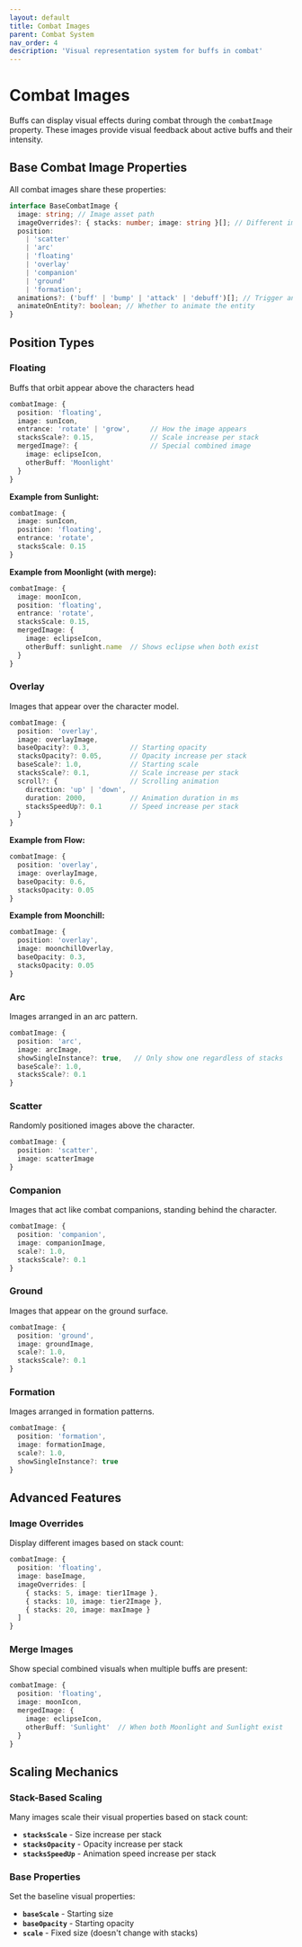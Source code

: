 ```yaml
---
layout: default
title: Combat Images
parent: Combat System
nav_order: 4
description: 'Visual representation system for buffs in combat'
---
```


# Combat Images

Buffs can display visual effects during combat through the `combatImage` property. These images provide visual feedback about active buffs and their intensity.

## Base Combat Image Properties

All combat images share these properties:

```typescript
interface BaseCombatImage {
  image: string; // Image asset path
  imageOverrides?: { stacks: number; image: string }[]; // Different images at stack thresholds
  position:
    | 'scatter'
    | 'arc'
    | 'floating'
    | 'overlay'
    | 'companion'
    | 'ground'
    | 'formation';
  animations?: ('buff' | 'bump' | 'attack' | 'debuff')[]; // Trigger animations
  animateOnEntity?: boolean; // Whether to animate the entity
}
```

## Position Types

### Floating

Buffs that orbit appear above the characters head

```typescript
combatImage: {
  position: 'floating',
  image: sunIcon,
  entrance: 'rotate' | 'grow',     // How the image appears
  stacksScale?: 0.15,              // Scale increase per stack
  mergedImage?: {                  // Special combined image
    image: eclipseIcon,
    otherBuff: 'Moonlight'
  }
}
```

**Example from Sunlight:**

```typescript
combatImage: {
  image: sunIcon,
  position: 'floating',
  entrance: 'rotate',
  stacksScale: 0.15
}
```

**Example from Moonlight (with merge):**

```typescript
combatImage: {
  image: moonIcon,
  position: 'floating',
  entrance: 'rotate',
  stacksScale: 0.15,
  mergedImage: {
    image: eclipseIcon,
    otherBuff: sunlight.name  // Shows eclipse when both exist
  }
}
```

### Overlay

Images that appear over the character model.

```typescript
combatImage: {
  position: 'overlay',
  image: overlayImage,
  baseOpacity?: 0.3,          // Starting opacity
  stacksOpacity?: 0.05,       // Opacity increase per stack
  baseScale?: 1.0,            // Starting scale
  stacksScale?: 0.1,          // Scale increase per stack
  scroll?: {                  // Scrolling animation
    direction: 'up' | 'down',
    duration: 2000,           // Animation duration in ms
    stacksSpeedUp?: 0.1       // Speed increase per stack
  }
}
```

**Example from Flow:**

```typescript
combatImage: {
  position: 'overlay',
  image: overlayImage,
  baseOpacity: 0.6,
  stacksOpacity: 0.05
}
```

**Example from Moonchill:**

```typescript
combatImage: {
  position: 'overlay',
  image: moonchillOverlay,
  baseOpacity: 0.3,
  stacksOpacity: 0.05
}
```

### Arc

Images arranged in an arc pattern.

```typescript
combatImage: {
  position: 'arc',
  image: arcImage,
  showSingleInstance?: true,   // Only show one regardless of stacks
  baseScale?: 1.0,
  stacksScale?: 0.1
}
```

### Scatter

Randomly positioned images above the character.

```typescript
combatImage: {
  position: 'scatter',
  image: scatterImage
}
```

### Companion

Images that act like combat companions, standing behind the character.

```typescript
combatImage: {
  position: 'companion',
  image: companionImage,
  scale?: 1.0,
  stacksScale?: 0.1
}
```

### Ground

Images that appear on the ground surface.

```typescript
combatImage: {
  position: 'ground',
  image: groundImage,
  scale?: 1.0,
  stacksScale?: 0.1
}
```

### Formation

Images arranged in formation patterns.

```typescript
combatImage: {
  position: 'formation',
  image: formationImage,
  scale?: 1.0,
  showSingleInstance?: true
}
```

## Advanced Features

### Image Overrides

Display different images based on stack count:

```typescript
combatImage: {
  position: 'floating',
  image: baseImage,
  imageOverrides: [
    { stacks: 5, image: tier1Image },
    { stacks: 10, image: tier2Image },
    { stacks: 20, image: maxImage }
  ]
}
```

### Merge Images

Show special combined visuals when multiple buffs are present:

```typescript
combatImage: {
  position: 'floating',
  image: moonIcon,
  mergedImage: {
    image: eclipseIcon,
    otherBuff: 'Sunlight'  // When both Moonlight and Sunlight exist
  }
}
```

## Scaling Mechanics

### Stack-Based Scaling

Many images scale their visual properties based on stack count:

- **`stacksScale`** - Size increase per stack
- **`stacksOpacity`** - Opacity increase per stack
- **`stacksSpeedUp`** - Animation speed increase per stack

### Base Properties

Set the baseline visual properties:

- **`baseScale`** - Starting size
- **`baseOpacity`** - Starting opacity
- **`scale`** - Fixed size (doesn't change with stacks)
